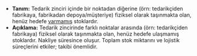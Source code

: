 - **Tanım:** Tedarik zinciri içinde bir noktadan diğerine (örn: tedarikçiden fabrikaya, fabrikadan depoya/müşteriye) fiziksel olarak taşınmakta olan, henüz hedefe <u>varmamış</u> stoklardır.
- **Açıklama:** Tedarik zincirinde farklı noktalar arasında (örn: tedarikçiden fabrikaya) fiziksel olarak taşınmakta olan, henüz hedefe ulaşmamış stoklardır. Nakliye süresince oluşur. Toplam stok miktarını ve lojistik süreçlerini etkiler; takibi önemlidir.